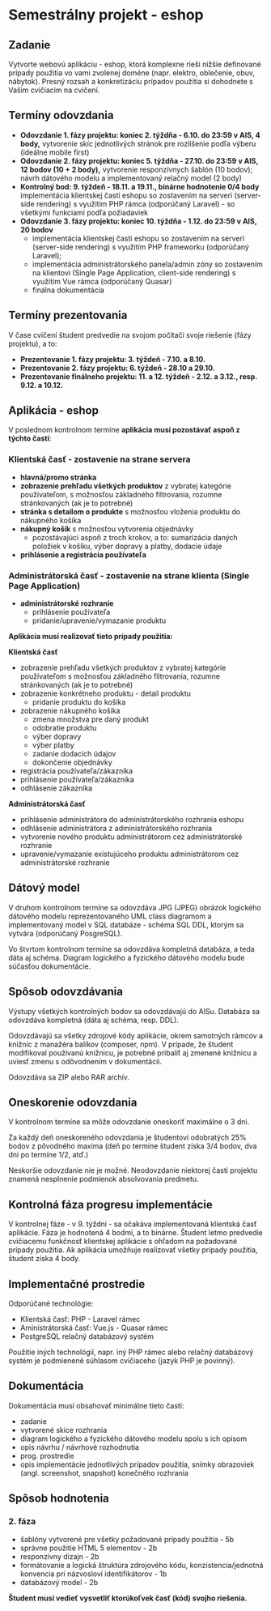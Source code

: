 # Semestrálny projekt - eshop

## Zadanie
Vytvorte webovú aplikáciu - eshop, ktorá komplexne rieši nižšie definované prípady použitia vo vami zvolenej doméne (napr. elektro, oblečenie, obuv, nábytok). Presný rozsah a konkretizáciu prípadov použitia si dohodnete s Vašim cvičiacim na cvičení.


## Termíny odovzdania
* **Odovzdanie 1. fázy projektu: koniec 2. týždňa - 6.10. do 23:59 v AIS, 4 body,** vytvorenie skíc jednotlivých stránok pre rozlíšenie podľa výberu (ideálne mobile first)
* **Odovzdanie 2. fázy projektu: koniec 5. týždňa - 27.10. do 23:59 v AIS, 12 bodov (10 + 2 body),** vytvorenie responzívnych šablón (10 bodov); návrh dátového modelu a implementovaný relačný model (2 body) 
* **Kontrolný bod: 9. týždeň - 18.11. a 19.11., binárne hodnotenie 0/4 body**  implementácia klientskej časti eshopu so zostavením na serveri (server-side rendering) s využitím PHP rámca (odporúčaný Laravel) - so všetkými funkciami podľa požiadaviek 
* **Odovzdanie 3. fázy projektu: koniec 10. týždňa - 1.12. do 23:59 v AIS, 20 bodov** 
  * implementácia klientskej časti eshopu so zostavením na serveri (server-side rendering) s využitím PHP frameworku (odporúčaný Laravel); 
  * implementácia administrátorského panela/admin zóny so zostavením na klientovi (Single Page Application, client-side rendering) s využitím Vue rámca (odporúčaný Quasar) 
  * finálna dokumentácia


## Termíny prezentovania
V čase cvičení študent predvedie na svojom počítači svoje riešenie (fázy projektu), a to:
* **Prezentovanie 1. fázy projektu: 3. týždeň - 7.10. a 8.10.**
* **Prezentovanie 2. fázy projektu: 6. týždeň - 28.10 a 29.10.**
* **Prezentovanie finálneho projektu: 11. a 12. týždeň - 2.12. a 3.12., resp. 9.12. a 10.12.**


## Aplikácia - eshop
V poslednom kontrolnom termíne **aplikácia musí pozostávať aspoň z týchto častí**:
### Klientská časť - zostavenie na strane servera
* **hlavná/promo stránka** 
* **zobrazenie prehľadu všetkých produktov** z vybratej kategórie používateľom, s možnosťou základného filtrovania, rozumne stránkovaných (ak je to potrebné)
* **stránka s detailom o produkte** s možnosťou vloženia produktu do nákupného košíka
* **nákupný košík** s možnosťou vytvorenia objednávky
    * pozostávajúci aspoň z troch krokov, a to: sumarizácia daných položiek v košíku, výber dopravy a platby, dodacie údaje
* **prihlásenie a registrácia používateľa**

### Administrátorská časť - zostavenie na strane klienta (Single Page Application)
* **administrátorské rozhranie**
  * prihlásenie používateľa
  * pridanie/upravenie/vymazanie produktu

**Aplikácia musí realizovať tieto prípady použitia:**

**Klientská časť**
* zobrazenie prehľadu všetkých produktov z vybratej kategórie používateľom s možnosťou základného filtrovania, rozumne stránkovaných (ak je to potrebné)
* zobrazenie konkrétneho produktu - detail produktu
    * pridanie produktu do košíka
* zobrazenie nákupného košíka
    * zmena množstva pre daný produkt
    * odobratie produktu
    * výber dopravy
    * výber platby
    * zadanie dodacích údajov
    * dokončenie objednávky
* registrácia používateľa/zákazníka
* prihlásenie používateľa/zákazníka
* odhlásenie zákazníka

**Administrátorská časť**
* prihlásenie administrátora do administrátorského rozhrania eshopu
* odhlásenie administrátora z administrátorského rozhrania
* vytvorenie nového produktu administrátorom cez administrátorské rozhranie
* upravenie/vymazanie existujúceho produktu administrátorom cez administrátorské rozhranie

## Dátový model
V druhom kontrolnom termíne sa odovzdáva JPG (JPEG) obrázok logického dátového modelu reprezentovaného UML class diagramom a implementovaný model v SQL databáze - schéma SQL DDL, ktorým sa vytvára (odporúčaný PosgreSQL).

Vo štvrtom kontrolnom termíne sa odovzdáva kompletná databáza, a teda dáta aj schéma. Diagram logického a fyzického dátového modelu bude súčasťou dokumentácie.

## Spôsob odovzdávania
Výstupy všetkých kontrolných bodov sa odovzdávajú do AISu. Databáza sa odovzdáva kompletná (dáta aj schéma, resp. DDL).

Odovzdávajú sa všetky zdrojové kódy aplikácie, okrem samotných rámcov a knižníc z manažéra balíkov (composer, npm). V prípade, že študent modifikoval používanú knižnicu, je potrebné pribaliť aj zmenené knižnicu a uviesť zmenu s odôvodnením v dokumentácii.

Odovzdáva sa ZIP alebo RAR archív.


## Oneskorenie odovzdania
V kontrolnom termíne sa môže odovzdanie oneskoriť maximálne o 3 dni.

Za každý deň oneskoreného odovzdania je študentovi odobratých 25% bodov z pôvodného maxima (deň po termíne študent získa 3/4 bodov, dva dni po termíne 1/2, atď.) 

 Neskoršie odovzdanie nie je možné. Neodovzdanie niektorej časti projektu znamená nesplnenie podmienok absolvovania predmetu.
 
 
## Kontrolná fáza progresu implementácie
V kontrolnej fáze - v 9. týždni - sa očakáva implementovaná klientská časť aplikácie. Fáza je hodnotená 4 bodmi, a to binárne. Študent letmo predvedie cvičiacemu funkčnosť klientskej aplikácie s ohľadom na požadované prípady použitia. Ak aplikácia umožňuje realizovať všetky prípady použitia, študent získa 4 body.


## Implementačné prostredie
Odporúčané technológie:
* Klientská časť: PHP - Laravel rámec
* Aministrátorská časť: Vue.js - Quasar rámec
* PostgreSQL relačný databázový systém

Použitie iných technológií, napr. iný PHP rámec alebo relačný databázový systém je podmienené súhlasom cvičiaceho (jazyk PHP je povinný).


## Dokumentácia
Dokumentácia musí obsahovať minimálne tieto časti:
* zadanie
* vytvorené skice rozhrania 
* diagram logického a fyzického dátového modelu spolu s ich opisom
* opis návrhu / návrhové rozhodnutia
* prog. prostredie
* opis implementácie jednotlivých prípadov použitia, snímky obrazoviek (angl. screenshot, snapshot) konečného  rozhrania


## Spôsob hodnotenia
### 2. fáza
- šablóny vytvorené pre všetky požadované prípady použitia - 5b
- správne použitie HTML 5 elementov - 2b
- responzívny dizajn - 2b
- formátovanie a logická štruktúra zdrojového kódu,
konzistencia/jednotná konvencia pri názvosloví identifikátorov - 1b
- databázový model - 2b

**Študent musí vedieť vysvetliť ktorúkoľvek časť (kód) svojho riešenia.**
